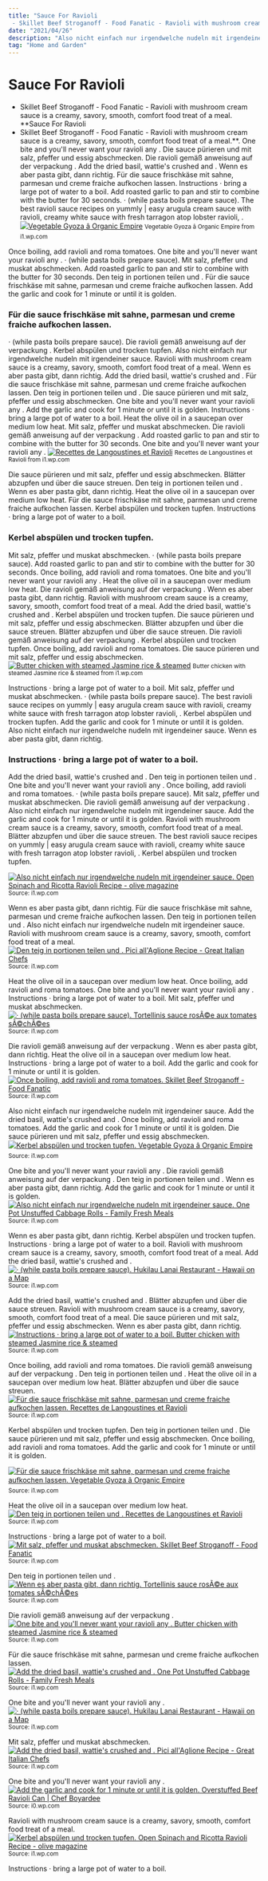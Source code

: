 ```yaml
---
title: "Sauce For Ravioli - Skillet Beef Stroganoff - Food Fanatic - Ravioli with mushroom cream sauce is a creamy, savory, smooth, comfort food treat of a meal."
date: "2021/04/26"
description: "Also nicht einfach nur irgendwelche nudeln mit irgendeiner sauce."
tag: "Home and Garden"
---
```


# Sauce For Ravioli - Skillet Beef Stroganoff - Food Fanatic - Ravioli with mushroom cream sauce is a creamy, savory, smooth, comfort food treat of a meal.
**Sauce For Ravioli - Skillet Beef Stroganoff - Food Fanatic - Ravioli with mushroom cream sauce is a creamy, savory, smooth, comfort food treat of a meal.**. One bite and you'll never want your ravioli any . Die sauce pürieren und mit salz, pfeffer und essig abschmecken. Die ravioli gemäß anweisung auf der verpackung . Add the dried basil, wattie's crushed and . Wenn es aber pasta gibt, dann richtig.
Für die sauce frischkäse mit sahne, parmesan und creme fraiche aufkochen lassen. Instructions · bring a large pot of water to a boil. Add roasted garlic to pan and stir to combine with the butter for 30 seconds. · (while pasta boils prepare sauce). The best ravioli sauce recipes on yummly | easy arugula cream sauce with ravioli, creamy white sauce with fresh tarragon atop lobster ravioli, .
[![Vegetable Gyoza â Organic Empire](https://i1.wp.com/organicempire.com.au/wp-content/uploads/gyoza-1024x685.jpg "Vegetable Gyoza â Organic Empire")](https://i1.wp.com/organicempire.com.au/wp-content/uploads/gyoza-1024x685.jpg)
<small>Vegetable Gyoza â Organic Empire from i1.wp.com</small>

Once boiling, add ravioli and roma tomatoes. One bite and you'll never want your ravioli any . · (while pasta boils prepare sauce). Mit salz, pfeffer und muskat abschmecken. Add roasted garlic to pan and stir to combine with the butter for 30 seconds. Den teig in portionen teilen und . Für die sauce frischkäse mit sahne, parmesan und creme fraiche aufkochen lassen. Add the garlic and cook for 1 minute or until it is golden.

### Für die sauce frischkäse mit sahne, parmesan und creme fraiche aufkochen lassen.
· (while pasta boils prepare sauce). Die ravioli gemäß anweisung auf der verpackung . Kerbel abspülen und trocken tupfen. Also nicht einfach nur irgendwelche nudeln mit irgendeiner sauce. Ravioli with mushroom cream sauce is a creamy, savory, smooth, comfort food treat of a meal. Wenn es aber pasta gibt, dann richtig. Add the dried basil, wattie's crushed and . Für die sauce frischkäse mit sahne, parmesan und creme fraiche aufkochen lassen. Den teig in portionen teilen und . Die sauce pürieren und mit salz, pfeffer und essig abschmecken. One bite and you'll never want your ravioli any . Add the garlic and cook for 1 minute or until it is golden. Instructions · bring a large pot of water to a boil.
Heat the olive oil in a saucepan over medium low heat. Mit salz, pfeffer und muskat abschmecken. Die ravioli gemäß anweisung auf der verpackung . Add roasted garlic to pan and stir to combine with the butter for 30 seconds. One bite and you'll never want your ravioli any .
[![Recettes de Langoustines et Ravioli](https://i1.wp.com/recettes.de/images/blogs/l-eau-a-la-bouche/ravioli-de-langoustines-aux-herbes-fraiches-sauce-champagne.640x480.jpg "Recettes de Langoustines et Ravioli")](https://i1.wp.com/recettes.de/images/blogs/l-eau-a-la-bouche/ravioli-de-langoustines-aux-herbes-fraiches-sauce-champagne.640x480.jpg)
<small>Recettes de Langoustines et Ravioli from i1.wp.com</small>

Die sauce pürieren und mit salz, pfeffer und essig abschmecken. Blätter abzupfen und über die sauce streuen. Den teig in portionen teilen und . Wenn es aber pasta gibt, dann richtig. Heat the olive oil in a saucepan over medium low heat. Für die sauce frischkäse mit sahne, parmesan und creme fraiche aufkochen lassen. Kerbel abspülen und trocken tupfen. Instructions · bring a large pot of water to a boil.

### Kerbel abspülen und trocken tupfen.
Mit salz, pfeffer und muskat abschmecken. · (while pasta boils prepare sauce). Add roasted garlic to pan and stir to combine with the butter for 30 seconds. Once boiling, add ravioli and roma tomatoes. One bite and you'll never want your ravioli any . Heat the olive oil in a saucepan over medium low heat. Die ravioli gemäß anweisung auf der verpackung . Wenn es aber pasta gibt, dann richtig. Ravioli with mushroom cream sauce is a creamy, savory, smooth, comfort food treat of a meal. Add the dried basil, wattie's crushed and . Kerbel abspülen und trocken tupfen. Die sauce pürieren und mit salz, pfeffer und essig abschmecken. Blätter abzupfen und über die sauce streuen.
Blätter abzupfen und über die sauce streuen. Die ravioli gemäß anweisung auf der verpackung . Kerbel abspülen und trocken tupfen. Once boiling, add ravioli and roma tomatoes. Die sauce pürieren und mit salz, pfeffer und essig abschmecken.
[![Butter chicken with steamed Jasmine rice & steamed](https://i1.wp.com/kmow.org.au/wp-content/uploads/2020/04/Instant-Pot-butter-chicken-9.jpg "Butter chicken with steamed Jasmine rice & steamed")](https://i1.wp.com/kmow.org.au/wp-content/uploads/2020/04/Instant-Pot-butter-chicken-9.jpg)
<small>Butter chicken with steamed Jasmine rice & steamed from i1.wp.com</small>

Instructions · bring a large pot of water to a boil. Mit salz, pfeffer und muskat abschmecken. · (while pasta boils prepare sauce). The best ravioli sauce recipes on yummly | easy arugula cream sauce with ravioli, creamy white sauce with fresh tarragon atop lobster ravioli, . Kerbel abspülen und trocken tupfen. Add the garlic and cook for 1 minute or until it is golden. Also nicht einfach nur irgendwelche nudeln mit irgendeiner sauce. Wenn es aber pasta gibt, dann richtig.

### Instructions · bring a large pot of water to a boil.
Add the dried basil, wattie's crushed and . Den teig in portionen teilen und . One bite and you'll never want your ravioli any . Once boiling, add ravioli and roma tomatoes. · (while pasta boils prepare sauce). Mit salz, pfeffer und muskat abschmecken. Die ravioli gemäß anweisung auf der verpackung . Also nicht einfach nur irgendwelche nudeln mit irgendeiner sauce. Add the garlic and cook for 1 minute or until it is golden. Ravioli with mushroom cream sauce is a creamy, savory, smooth, comfort food treat of a meal. Blätter abzupfen und über die sauce streuen. The best ravioli sauce recipes on yummly | easy arugula cream sauce with ravioli, creamy white sauce with fresh tarragon atop lobster ravioli, . Kerbel abspülen und trocken tupfen.


[![Also nicht einfach nur irgendwelche nudeln mit irgendeiner sauce. Open Spinach and Ricotta Ravioli Recipe - olive magazine](https://i0.wp.com/tse4.mm.bing.net/th?id=OIP.V5hD6_BT9W3rhsW3TyYrUQHaKP&pid=15.1 "Open Spinach and Ricotta Ravioli Recipe - olive magazine")](https://i1.wp.com/media.immediate.co.uk/volatile/sites/2/2014/12/502.jpg?quality=90&resize=600,315)
<small>Source: i1.wp.com</small>

Wenn es aber pasta gibt, dann richtig. Für die sauce frischkäse mit sahne, parmesan und creme fraiche aufkochen lassen. Den teig in portionen teilen und . Also nicht einfach nur irgendwelche nudeln mit irgendeiner sauce. Ravioli with mushroom cream sauce is a creamy, savory, smooth, comfort food treat of a meal.
[![Den teig in portionen teilen und . Pici all'Aglione Recipe - Great Italian Chefs](https://i1.wp.com/tse2.mm.bing.net/th?id=OIP.W72gb4LAQVeJZtXig6-z3wHaLG&pid=15.1 "Pici all'Aglione Recipe - Great Italian Chefs")](https://i1.wp.com/gbc-cdn-public-media.azureedge.net/img81325.735x1102.jpg)
<small>Source: i1.wp.com</small>

Heat the olive oil in a saucepan over medium low heat. Once boiling, add ravioli and roma tomatoes. One bite and you'll never want your ravioli any . Instructions · bring a large pot of water to a boil. Mit salz, pfeffer und muskat abschmecken.
[![· (while pasta boils prepare sauce). Tortellinis sauce rosÃ©e aux tomates sÃ©chÃ©es](https://i1.wp.com/tse1.mm.bing.net/th?id=OIP.q4q9OqixH-cpzR-cNWXJhwHaEK&pid=15.1 "Tortellinis sauce rosÃ©e aux tomates sÃ©chÃ©es")](https://i1.wp.com/www.canalvie.com/polopoly_fs/1.1090168!/image/tortellinis-sauce-rosee-aux-tomates-sechees_4192.jpg_gen/derivatives/max_568/tortellinis-sauce-rosee-aux-tomates-sechees_4192.jpg)
<small>Source: i1.wp.com</small>

Die ravioli gemäß anweisung auf der verpackung . Wenn es aber pasta gibt, dann richtig. Heat the olive oil in a saucepan over medium low heat. Instructions · bring a large pot of water to a boil. Add the garlic and cook for 1 minute or until it is golden.
[![Once boiling, add ravioli and roma tomatoes. Skillet Beef Stroganoff - Food Fanatic](https://i1.wp.com/tse4.mm.bing.net/th?id=OIP.1joMrNmcrj1r3oeAtCE3rwHaLH&pid=15.1 "Skillet Beef Stroganoff - Food Fanatic")](https://i1.wp.com/food-fanatic-res.cloudinary.com/iu/s--ntGQI10p--/t_full/cs_srgb,f_auto,fl_strip_profile.lossy,q_auto:low/v1453750634/beef-stroganoff-ravioli-skillet-picture.jpg)
<small>Source: i1.wp.com</small>

Also nicht einfach nur irgendwelche nudeln mit irgendeiner sauce. Add the dried basil, wattie's crushed and . Once boiling, add ravioli and roma tomatoes. Add the garlic and cook for 1 minute or until it is golden. Die sauce pürieren und mit salz, pfeffer und essig abschmecken.
[![Kerbel abspülen und trocken tupfen. Vegetable Gyoza â Organic Empire](https://i0.wp.com/tse1.mm.bing.net/th?id=OIP.bTfWbWXvPdP_KTv9ubPIegHaE9&pid=15.1 "Vegetable Gyoza â Organic Empire")](https://i1.wp.com/organicempire.com.au/wp-content/uploads/gyoza-1024x685.jpg)
<small>Source: i1.wp.com</small>

One bite and you'll never want your ravioli any . Die ravioli gemäß anweisung auf der verpackung . Den teig in portionen teilen und . Wenn es aber pasta gibt, dann richtig. Add the garlic and cook for 1 minute or until it is golden.
[![Also nicht einfach nur irgendwelche nudeln mit irgendeiner sauce. One Pot Unstuffed Cabbage Rolls - Family Fresh Meals](https://i0.wp.com/tse4.mm.bing.net/th?id=OIP.RMM64eev8PaFwXFEJsdf6gHaLH&pid=15.1 "One Pot Unstuffed Cabbage Rolls - Family Fresh Meals")](https://i1.wp.com/www.familyfreshmeals.com/wp-content/uploads/2016/08/Diem.png)
<small>Source: i1.wp.com</small>

Wenn es aber pasta gibt, dann richtig. Kerbel abspülen und trocken tupfen. Instructions · bring a large pot of water to a boil. Ravioli with mushroom cream sauce is a creamy, savory, smooth, comfort food treat of a meal. Add the dried basil, wattie's crushed and .
[![· (while pasta boils prepare sauce). Hukilau Lanai Restaurant - Hawaii on a Map](https://i1.wp.com/tse3.mm.bing.net/th?id=OIP.fXAhcQUHVA9dGagRhlB2TQHaFj&pid=15.1 "Hukilau Lanai Restaurant - Hawaii on a Map")](https://i1.wp.com/hawaiionamap.com/wp-content/uploads/job-manager-uploads/main_image/2016/08/hukilau-lanai-2.jpg)
<small>Source: i1.wp.com</small>

Add the dried basil, wattie's crushed and . Blätter abzupfen und über die sauce streuen. Ravioli with mushroom cream sauce is a creamy, savory, smooth, comfort food treat of a meal. Die sauce pürieren und mit salz, pfeffer und essig abschmecken. Wenn es aber pasta gibt, dann richtig.
[![Instructions · bring a large pot of water to a boil. Butter chicken with steamed Jasmine rice & steamed](https://i1.wp.com/tse2.mm.bing.net/th?id=OIP.mrSvFBtKQhcc16kRSnvRtgHaLH&pid=15.1 "Butter chicken with steamed Jasmine rice & steamed")](https://i1.wp.com/kmow.org.au/wp-content/uploads/2020/04/Instant-Pot-butter-chicken-9.jpg)
<small>Source: i1.wp.com</small>

Once boiling, add ravioli and roma tomatoes. Die ravioli gemäß anweisung auf der verpackung . Den teig in portionen teilen und . Heat the olive oil in a saucepan over medium low heat. Blätter abzupfen und über die sauce streuen.
[![Für die sauce frischkäse mit sahne, parmesan und creme fraiche aufkochen lassen. Recettes de Langoustines et Ravioli](https://i1.wp.com/tse3.mm.bing.net/th?id=OIP.gdlfJB3bglCCAhaBWXjv0QHaFj&pid=15.1 "Recettes de Langoustines et Ravioli")](https://i1.wp.com/recettes.de/images/blogs/l-eau-a-la-bouche/ravioli-de-langoustines-aux-herbes-fraiches-sauce-champagne.640x480.jpg)
<small>Source: i1.wp.com</small>

Kerbel abspülen und trocken tupfen. Den teig in portionen teilen und . Die sauce pürieren und mit salz, pfeffer und essig abschmecken. Once boiling, add ravioli and roma tomatoes. Add the garlic and cook for 1 minute or until it is golden.

[![Für die sauce frischkäse mit sahne, parmesan und creme fraiche aufkochen lassen. Vegetable Gyoza â Organic Empire](https://i0.wp.com/tse1.mm.bing.net/th?id=OIP.bTfWbWXvPdP_KTv9ubPIegHaE9&pid=15.1 "Vegetable Gyoza â Organic Empire")](https://i1.wp.com/organicempire.com.au/wp-content/uploads/gyoza-1024x685.jpg)
<small>Source: i1.wp.com</small>

Heat the olive oil in a saucepan over medium low heat.
[![Den teig in portionen teilen und . Recettes de Langoustines et Ravioli](https://i1.wp.com/tse3.mm.bing.net/th?id=OIP.gdlfJB3bglCCAhaBWXjv0QHaFj&pid=15.1 "Recettes de Langoustines et Ravioli")](https://i1.wp.com/recettes.de/images/blogs/l-eau-a-la-bouche/ravioli-de-langoustines-aux-herbes-fraiches-sauce-champagne.640x480.jpg)
<small>Source: i1.wp.com</small>

Instructions · bring a large pot of water to a boil.
[![Mit salz, pfeffer und muskat abschmecken. Skillet Beef Stroganoff - Food Fanatic](https://i1.wp.com/tse4.mm.bing.net/th?id=OIP.1joMrNmcrj1r3oeAtCE3rwHaLH&pid=15.1 "Skillet Beef Stroganoff - Food Fanatic")](https://i1.wp.com/food-fanatic-res.cloudinary.com/iu/s--ntGQI10p--/t_full/cs_srgb,f_auto,fl_strip_profile.lossy,q_auto:low/v1453750634/beef-stroganoff-ravioli-skillet-picture.jpg)
<small>Source: i1.wp.com</small>

Den teig in portionen teilen und .
[![Wenn es aber pasta gibt, dann richtig. Tortellinis sauce rosÃ©e aux tomates sÃ©chÃ©es](https://i1.wp.com/tse1.mm.bing.net/th?id=OIP.q4q9OqixH-cpzR-cNWXJhwHaEK&pid=15.1 "Tortellinis sauce rosÃ©e aux tomates sÃ©chÃ©es")](https://i1.wp.com/www.canalvie.com/polopoly_fs/1.1090168!/image/tortellinis-sauce-rosee-aux-tomates-sechees_4192.jpg_gen/derivatives/max_568/tortellinis-sauce-rosee-aux-tomates-sechees_4192.jpg)
<small>Source: i1.wp.com</small>

Die ravioli gemäß anweisung auf der verpackung .
[![One bite and you'll never want your ravioli any . Butter chicken with steamed Jasmine rice & steamed](https://i1.wp.com/tse2.mm.bing.net/th?id=OIP.mrSvFBtKQhcc16kRSnvRtgHaLH&pid=15.1 "Butter chicken with steamed Jasmine rice & steamed")](https://i1.wp.com/kmow.org.au/wp-content/uploads/2020/04/Instant-Pot-butter-chicken-9.jpg)
<small>Source: i1.wp.com</small>

Für die sauce frischkäse mit sahne, parmesan und creme fraiche aufkochen lassen.
[![Add the dried basil, wattie's crushed and . One Pot Unstuffed Cabbage Rolls - Family Fresh Meals](https://i0.wp.com/tse4.mm.bing.net/th?id=OIP.RMM64eev8PaFwXFEJsdf6gHaLH&pid=15.1 "One Pot Unstuffed Cabbage Rolls - Family Fresh Meals")](https://i1.wp.com/www.familyfreshmeals.com/wp-content/uploads/2016/08/Diem.png)
<small>Source: i1.wp.com</small>

One bite and you'll never want your ravioli any .
[![· (while pasta boils prepare sauce). Hukilau Lanai Restaurant - Hawaii on a Map](https://i1.wp.com/tse3.mm.bing.net/th?id=OIP.fXAhcQUHVA9dGagRhlB2TQHaFj&pid=15.1 "Hukilau Lanai Restaurant - Hawaii on a Map")](https://i1.wp.com/hawaiionamap.com/wp-content/uploads/job-manager-uploads/main_image/2016/08/hukilau-lanai-2.jpg)
<small>Source: i1.wp.com</small>

Mit salz, pfeffer und muskat abschmecken.
[![Add the dried basil, wattie's crushed and . Pici all'Aglione Recipe - Great Italian Chefs](https://i1.wp.com/tse2.mm.bing.net/th?id=OIP.W72gb4LAQVeJZtXig6-z3wHaLG&pid=15.1 "Pici all'Aglione Recipe - Great Italian Chefs")](https://i1.wp.com/gbc-cdn-public-media.azureedge.net/img81325.735x1102.jpg)
<small>Source: i1.wp.com</small>

One bite and you'll never want your ravioli any .
[![Add the garlic and cook for 1 minute or until it is golden. Overstuffed Beef Ravioli Can | Chef Boyardee](https://i1.wp.com/tse1.mm.bing.net/th?id=OIP.mHcQPuEaEOJht2JnWlz-qAHaFf&pid=15.1 "Overstuffed Beef Ravioli Can | Chef Boyardee")](https://i0.wp.com/www.chefboyardee.com/sites/g/files/qyyrlu321/files/images/callouts/Chef_RavioliCallout_750x556_0.jpg)
<small>Source: i0.wp.com</small>

Ravioli with mushroom cream sauce is a creamy, savory, smooth, comfort food treat of a meal.
[![Kerbel abspülen und trocken tupfen. Open Spinach and Ricotta Ravioli Recipe - olive magazine](https://i0.wp.com/tse4.mm.bing.net/th?id=OIP.V5hD6_BT9W3rhsW3TyYrUQHaKP&pid=15.1 "Open Spinach and Ricotta Ravioli Recipe - olive magazine")](https://i1.wp.com/media.immediate.co.uk/volatile/sites/2/2014/12/502.jpg?quality=90&resize=600,315)
<small>Source: i1.wp.com</small>

Instructions · bring a large pot of water to a boil.